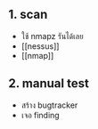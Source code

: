 ## 1. scan
- ใช้ nmapz รันได้เลย
- [[nessus]]
- [[nmap]]

## 2. manual test
- สร้าง bugtracker
- เจอ finding 